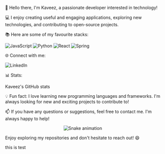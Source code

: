 👋 Hello there, I'm Kaveez, a passionate developer interested in technology!

💻 I enjoy creating useful and engaging applications, exploring new technologies, and contributing to open-source projects.

📚 Here are some of my favourite stacks:

<img src="https://img.shields.io/badge/JavaScript-F7DF1E?style=for-the-badge&logo=javascript&logoColor=black" alt="JavaScript">
<img src="https://img.shields.io/badge/Python-3776AB?style=for-the-badge&logo=python&logoColor=white" alt="Python">
<img src="https://img.shields.io/badge/React-61DAFB?style=for-the-badge&logo=react&logoColor=black" alt="React">
<img src="https://img.shields.io/badge/Spring-61DAFB?style=for-the-badge&logo=spring&logoColor=black" alt="Spring">

🌐 Connect with me:

<img src="https://img.shields.io/badge/LinkedIn-0077B5?style=for-the-badge&logo=linkedin&logoColor=white" alt="LinkedIn">

📊 Stats:

Kaveez's GitHub stats

💡 Fun fact: I love learning new programming languages and frameworks. I'm always looking for new and exciting projects to contribute to!

📫 If you have any questions or suggestions, feel free to contact me. I'm always happy to help!

<p align="center"> <img src="https://github.com/thekaveez/thekaveez/raw/output/github-contribution-grid-snake.svg" alt="Snake animation" /> </p>

Enjoy exploring my repositories and don't hesitate to reach out! 😄

this is test

